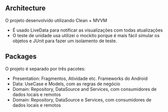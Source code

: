## Architecture
O projeto desenvolvido utilizando Clean + MVVM
- É usado LiveData para notificar as visualizações com todas atualizações 
- O teste de unidade usa utilizei o mockito porque é mais fácil simular os objetos e JUnit para fazer um isolamento de teste.
## Packages
O projeto é separado por três pacotes:
- Presentation: Fragmentos, Atividade etc. Frameworks do Android
- Data: UseCase e Models, com as regras de negócio
- Domain: Repository, DataSource and Services, com consumidores de dados locais e remotos
- Domain: Repository, DataSource e Services, com consumidores de dados locais e remotos